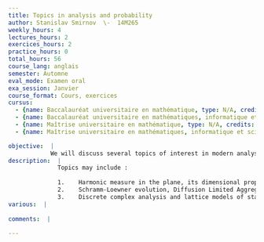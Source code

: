 ```yaml
---
title: Topics in analysis and probability
author: Stanislav Smirnov  \-  14M265
weekly_hours: 4
lectures_hours: 2
exercices_hours: 2
practice_hours: 0
total_hours: 56
course_lang: anglais
semester: Automne
eval_mode: Examen oral
exa_session: Janvier
course_format: Cours, exercices
cursus:
  - {name: Baccalauréat universitaire en mathématique, type: N/A, credits: 6}
  - {name: Baccalauréat universitaire en mathématiques, informatique et sciences numériques, type: N/A, credits: 6}
  - {name: Maîtrise universitaire en mathématique, type: N/A, credits: 6}
  - {name: Maîtrise universitaire en mathématiques, informatique et sciences numériques, type: N/A, credits: 6}

objective:  |
            We will discuss several topics of interest in modern analysis and probability theory, stressing recent developments.
description:  |
              Topics may include : 
              
              1.	Harmonic measure in the plane, its dimensional properties.
              2.	Schramm-Loewner evolution, Diffusion Limited Aggregation and other models of random growth.
              3.	Discrete complex analysis and lattice models of statistical physics.
various:  |
          
comments:  |
           
---
```

